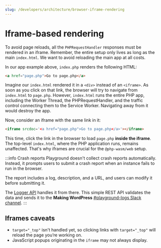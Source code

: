 ```yaml
---
slug: /developers/architecture/browser-iframe-rendering
---
```


# Iframe-based rendering

To avoid page reloads, all the `PHPRequestHandler` responses must be rendered in an iframe. Remember, the entire setup only lives as long as the main `index.html`. We want to avoid reloading the main app at all costs.

In our app example above, `index.php` renders the following HTML:

```html
<a href="page.php">Go to page.php</a>
```

Imagine our `index.html` rendered it in a `<div>` instead of an `<iframe>`. As soon as you click on that link, the browser will try to navigate from `index.html` to `page.php`. However, `index.html` runs the entire PHP app, including the Worker Thread, the PHPRequestHandler, and the traffic control connecting them to the Service Worker. Navigating away from it would destroy the app.

Now, consider an iframe with the same link in it:

```html
<iframe srcdoc='<a href="page.php">Go to page.php</a>'></iframe>
```

This time, click the link in the browser to load `page.php` **inside the iframe**. The top-level `index.html`, where the PHP application runs, remains unaffected. That's why iframes are crucial for the `@php-wasm/web` setup.

:::info Crash reports
Playground doesn't collect crash reports automatically. Instead, it prompts users to submit a crash report when an instance fails to run in the browser.

The report includes a log, description, and a URL, and users can modify it before submitting it.

The [Logger API](https://github.com/WordPress/wordpress-playground/blob/trunk/packages/playground/website/public/logger.php) handles it from there. This simple REST API validates the data and sends it to the **Making WordPress** [#playground-logs Slack channel](https://wordpress.slack.com/archives/C06Q5DCKZ3L).
:::

## Iframes caveats

-   `target="_top"` isn't handled yet, so clicking links with `target="_top"` will reload the page you’re working on.
-   JavaScript popups originating in the `iframe` may not always display.
